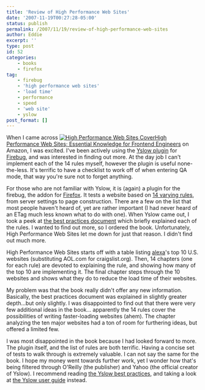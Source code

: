 ```yaml
---
title: 'Review of High Performance Web Sites'
date: '2007-11-19T00:27:28-05:00'
status: publish
permalink: /2007/11/19/review-of-high-performance-web-sites
author: Eddie
excerpt: ''
type: post
id: 52
categories:
    - books
    - firefox
tag:
    - firebug
    - 'high performance web sites'
    - 'load time'
    - performance
    - speed
    - 'web site'
    - yslow
post_format: []
---
```

When I came across [![High Performance Web Sites Cover](http://www.oreilly.com/catalog/covers/9780596529307_cat.gif "High Performance Web Sites Cover")](http://www.oreilly.com/catalog/9780596529307/)[High Performance Web Sites; Essential Knowledge for Frontend Engineers](http://www.oreilly.com/catalog/9780596529307/) on Amazon, I was excited. I've been actively using the [Yslow plugin](http://developer.yahoo.com/yslow/) for [Firebug](http://www.getfirebug.com/), and was interested in finding out more. At the day job I can't implement each of the 14 rules myself, however the plugin is useful none-the-less. It's terrific to have a checklist to work off of when entering QA mode, that way you're sure not to forget anything.

For those who are not familiar with Yslow, it is (again) a plugin for the firebug, the addon for [Firefox](http://www.mozilla.com). It tests a website based on [14 varying rules](http://developer.yahoo.com/performance/rules.html), from server settings to page construction. There are a few on the list that most people haven't heard of, yet are rather important (I had never heard of an ETag much less known what to do with one). When Yslow came out, I took a peek at [the best practices document](http://developer.yahoo.com/performance/rules.html) which briefly explained each of the rules. I wanted to find out more, so I ordered the book. Unfortunately, High Performance Web Sites let me down for just that reason. I didn't find out much more.

High Performance Web Sites starts off with a table listing [alexa](http://alexa.com/)'s top 10 U.S. websites (substituting AOL.com for craigslist.org). Then, 14 chapters (one for each rule) are devoted to explaining the rule, and showing how many of the top 10 are implementing it. The final chapter steps through the 10 websites and shows what they do to reduce the load time of their websites.

My problem was that the book really didn't offer any new information. Basically, the best practices document was explained in slightly greater depth...but only slightly. I was disappointed to find out that there were very few additional ideas in the book... apparently the 14 rules cover the possibilities of writing faster-loading websites (ahem). The chapter analyzing the ten major websites had a ton of room for furthering ideas, but offered a limited few.

I was most disappointed in the book because I had looked forward to more. The plugin itself, and the list of rules are both terrific. Having a concise set of tests to walk through is extremely valuable. I can not say the same for the book. I hope my money went towards further work, yet I wonder how that's being filtered through O'Reilly (the publisher) and Yahoo (the official creator of Yslow). I recommend reading [the Yslow best practices](http://developer.yahoo.com/performance/rules.html), and taking a look at [the Yslow user guide](http://developer.yahoo.com/yslow/help/) instead.